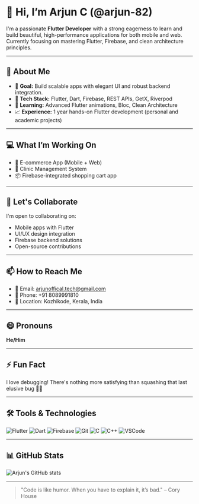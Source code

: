 # 👋 Hi, I’m Arjun C (@arjun-82)

I'm a passionate **Flutter Developer** with a strong eagerness to learn and build beautiful, high-performance applications for both mobile and web. Currently focusing on mastering Flutter, Firebase, and clean architecture principles.

---

## 🚀 About Me

- 🎯 **Goal:** Build scalable apps with elegant UI and robust backend integration.
- 📱 **Tech Stack:** Flutter, Dart, Firebase, REST APIs, GetX, Riverpod
- 🧠 **Learning:** Advanced Flutter animations, Bloc, Clean Architecture
- 📈 **Experience:** 1 year hands-on Flutter development (personal and academic projects)

---

## 💻 What I’m Working On

- 🔨 E-commerce App (Mobile + Web)  
- 🏥 Clinic Management System  
- 📦 Firebase-integrated shopping cart app  

---

## 🤝 Let's Collaborate

I'm open to collaborating on:
- Mobile apps with Flutter  
- UI/UX design integration  
- Firebase backend solutions  
- Open-source contributions  

---

## 📫 How to Reach Me

- 📧 Email: [arjunoffical.tech@gmail.com](mailto:arjunoffical.tech@gmail.com)  
- 📱 Phone: +91 8089991810  
- 📍 Location: Kozhikode, Kerala, India  

---

## 😄 Pronouns

**He/Him**

---

## ⚡ Fun Fact

I love debugging! There's nothing more satisfying than squashing that last elusive bug 🐞✨

---

## 🛠️ Tools & Technologies

![Flutter](https://img.shields.io/badge/Flutter-02569B?logo=flutter&logoColor=white)
![Dart](https://img.shields.io/badge/Dart-0175C2?logo=dart&logoColor=white)
![Firebase](https://img.shields.io/badge/Firebase-FFCA28?logo=firebase&logoColor=black)
![Git](https://img.shields.io/badge/Git-F05032?logo=git&logoColor=white)
![C](https://img.shields.io/badge/C-A8B9CC?logo=c&logoColor=white)
![C++](https://img.shields.io/badge/C++-00599C?logo=c%2B%2B&logoColor=white)
![VSCode](https://img.shields.io/badge/VS%20Code-007ACC?logo=visual-studio-code&logoColor=white)

---

## 📊 GitHub Stats

![Arjun's GitHub stats](https://github-readme-stats.vercel.app/api?username=arjun-82&show_icons=true&theme=dracula)

---

> "Code is like humor. When you have to explain it, it’s bad." – Cory House


<!---
arjun-82/arjun-82 is a ✨ special ✨ repository because its `README.md` (this file) appears on your GitHub profile.
You can click the Preview link to take a look at your changes.
--->
